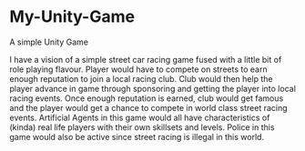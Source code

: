 # My-Unity-Game
A simple Unity Game

I have a vision of a simple street car racing game fused with a little bit of role playing flavour.
Player would have to compete on streets to earn enough reputation to join a local racing club.
Club would then help the player advance in game through sponsoring and getting the player into local racing events.
Once enough reputation is earned, club would get famous and the player would get a chance to compete in world class street racing events.
Artificial Agents in this game would all have characteristics of (kinda) real life players with their own skillsets and levels.
Police in this game would also be active since street racing is illegal in this world.
